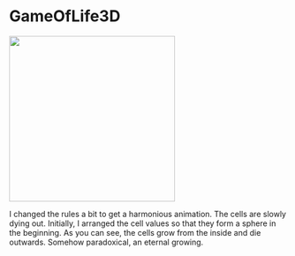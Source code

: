 # GameOfLife3D

<img src="[Pfad/zum/Bild.jpg](https://github.com/CodingWizzard/GameOfLife3D/blob/main/GameOfLife3D.jpeg)" alt="" width="300" height="auto">

I changed the rules a bit to get a harmonious animation. The cells are slowly dying out. Initially, I arranged the cell values so that they form a sphere in the beginning. As you can see, the cells grow from the inside and die outwards. Somehow paradoxical, an eternal growing.
